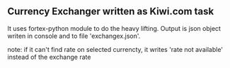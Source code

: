 ## Currency Exchanger written as Kiwi.com task

It uses fortex-python module to do the heavy lifting. Output is json object writen in console and to file 'exchangex.json'.

note: if it can't find rate on selected currencty, it writes 'rate not available' instead of the exchange rate

